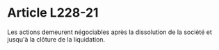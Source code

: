 # Article L228-21

Les actions demeurent négociables après la dissolution de la société et jusqu'à la clôture de la liquidation.